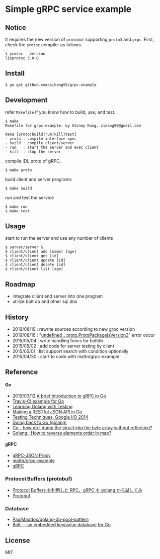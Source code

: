 # Simple gRPC service example

## Notice

It requires the new version of `protobuf` supporting `proto3` and `grpc`.
First, check the `protoc` compiler as follows.

	$ protoc --version
	libprotoc 3.0.0

## Install

    $ go get github.com/sikang99/grpc-example

## Development

refer `Makefile` if you know how to build, use, and test.
	
	$ make 
	Makefile for grpc-example, by Stoney Kang, sikang99@gmail.com

	make [proto|build|run|kill|test]
   	- proto : compile interface spec
   	- build : compile client/server
   	- run   : start the server and exec client
   	- kill  : stop the server


compile IDL proto of gRPC.
	
	$ make proto

build client and server programs

	$ make build

run and test the service
	
	$ make run
	$ make test

## Usage

start to run the server and use any number of clients

	$ server/server &
	$ client/client add [name] [age]
	$ client/client get [id]
	$ client/client update [id]
	$ client/client delete [id]
	$ client/client list [age]

## Roadmap

- integrate client and server into one program
- utilize bolt db and other sql dbs

## History

- 2019/08/16 : rewrite sources according to new grpc version
- 2019/08/16 : "[undefined：proto.ProtoPackageIsVersion3](https://xbuba.com/questions/53952723)" error occur
- 2015/05/04 : write handling funcs for boltdb
- 2015/05/02 : add code for server testing by client
- 2015/05/01 : list support search with condition optionally
- 2015/04/30 : start to code with mattn/grpc-example


## Reference

#### Go

- 2019/03/12 [A brief introduction to gRPC in Go](https://blog.lelonek.me/a-brief-introduction-to-grpc-in-go-e66e596fe244)
- [Travis-CI example for Go](https://github.com/atotto/travisci-golang-example)
- [Learning Golang with Testing](http://jordenlowe.com/title/Learning_Golang_with_Testing)
- [Making a RESTful JSON API in Go](http://thenewstack.io/make-a-restful-json-api-go/)
- [Testing Techniques, Google I/O 2014](https://talks.golang.org/2014/testing.slide#1)
- [Going back to Go (golang)](http://paulosuzart.github.io/blog/2014/07/07/going-back-to-go/)
- [Go - how do I dump the struct into the byte array without reflection?](http://stackoverflow.com/questions/12854125/go-how-do-i-dump-the-struct-into-the-byte-array-without-reflection)
- [Golang : How to reverse elements order in map?](https://www.socketloop.com/tutorials/golang-how-to-reverse-elements-order-in-map)

#### gRPC

- [gRPC-JSON Proxy](http://yugui.jp/articles/889)
- [mattn/grpc-example](https://github.com/mattn/grpc-example)
- [gRPC](https://www.grpc.io/)

### Protocol Buffers (protobuf)

- [Protocol Buffers を利用した RPC、gRPC を golang から試してみ](http://mattn.kaoriya.net/software/lang/go/20150227144125.htm) 
- [Protobuf](http://fileformats.archiveteam.org/wiki/Protobuf)

### Database

- [PaulMaddox/golang-db-pool-pattern](https://github.com/PaulMaddox/golang-db-pool-pattern)
- [Bolt — an embedded key/value database for Go](https://www.progville.com/go/bolt-embedded-db-golang/)

## License

MIT

